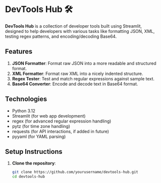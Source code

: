 # DevTools Hub 🛠️

**DevTools Hub** is a collection of developer tools built using Streamlit, designed to help developers with various tasks like formatting JSON, XML, testing regex patterns, and encoding/decoding Base64.

## Features

1. **JSON Formatter**: Format raw JSON into a more readable and structured format.
2. **XML Formatter**: Format raw XML into a nicely indented structure.
3. **Regex Tester**: Test and match regular expressions against sample text.
4. **Base64 Converter**: Encode and decode text in Base64 format.

## Technologies

- Python 3.12
- Streamlit (for web app development)
- regex (for advanced regular expression handling)
- pytz (for time zone handling)
- requests (for API interactions, if added in future)
- pyyaml (for YAML parsing)

## Setup Instructions

1. **Clone the repository**:
   ```bash
   git clone https://github.com/yourusername/devtools-hub.git
   cd devtools-hub
